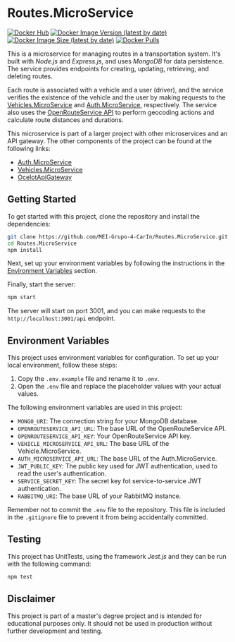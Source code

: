 # Routes.MicroService

[![Docker Hub](https://img.shields.io/badge/Docker%20Hub-Routes.MicroService-blue)](https://hub.docker.com/r/duartefernandes/routes-microservice)
[![Docker Image Version (latest by date)](https://img.shields.io/docker/v/duartefernandes/routes-microservice?label=version)](https://hub.docker.com/r/duartefernandes/routes-microservice)
[![Docker Image Size (latest by date)](https://img.shields.io/docker/image-size/duartefernandes/routes-microservice?label=size)](https://hub.docker.com/r/duartefernandes/routes-microservice)
[![Docker Pulls](https://img.shields.io/docker/pulls/duartefernandes/routes-microservice)](https://hub.docker.com/r/duartefernandes/routes-microservice)

This is a microservice for managing routes in a transportation system. It's built with _Node.js_ and _Express.js_, and uses _MongoDB_ for data persistence. The service provides endpoints for creating, updating, retrieving, and deleting routes.

Each route is associated with a vehicle and a user (driver), and the service verifies the existence of the vehicle and the user by making requests to the [Vehicles.MicroService](https://github.com/duartefernandes/Vehicles.MicroService) and [Auth.MicroService](https://github.com/duartefernandes/Auth.MicroService), respectively. The service also uses the [OpenRouteService API](https://openrouteservice.org) to perform geocoding actions and calculate route distances and durations.

This microservice is part of a larger project with other microservices and an API gateway. The other components of the project can be found at the following links:
 - [Auth.MicroService](https://github.com/duartefernandes/Auth.MicroService)
 - [Vehicles.MicroService](https://github.com/duartefernandes/Vehicles.MicroService)
 - [OcelotApiGateway](https://github.com/duartefernandes/OcelotApiGateway)

## Getting Started

To get started with this project, clone the repository and install the dependencies:

```bash
git clone https://github.com/MEI-Grupo-4-CarIn/Routes.MicroService.git
cd Routes.MicroService
npm install
```

Next, set up your environment variables by following the instructions in the [Environment Variables](#environment-variables) section.

Finally, start the server:

```bash
npm start
```

The server will start on port 3001, and you can make requests to the `http://localhost:3001/api` endpoint.

## Environment Variables

This project uses environment variables for configuration. To set up your local environment, follow these steps:

1. Copy the `.env.example` file and rename it to `.env`.
2. Open the `.env` file and replace the placeholder values with your actual values.

The following environment variables are used in this project:

- `MONGO_URI`: The connection string for your MongoDB database.
- `OPENROUTESERVICE_API_URL`: The base URL of the OpenRouteService API.
- `OPENROUTESERVICE_API_KEY`: Your OpenRouteService API key.
- `VEHICLE_MICROSERVICE_API_URL`: The base URL of the Vehicle.MicroService.
- `AUTH_MICROSERVICE_API_URL`: The base URL of the Auth.MicroService.
- `JWT_PUBLIC_KEY`: The public key used for JWT authentication, used to read the user's authentication.
- `SERVICE_SECRET_KEY`: The secret key fot service-to-service JWT authentication.
- `RABBITMQ_URI`: The base URL of your RabbitMQ instance.

Remember not to commit the `.env` file to the repository. This file is included in the `.gitignore` file to prevent it from being accidentally committed.

## Testing

This project has UnitTests, using the framework _Jest.js_ and they can be run with the following command:

```bash
npm test
```

## Disclaimer

This project is part of a master's degree project and is intended for educational purposes only. It should not be used in production without further development and testing.
